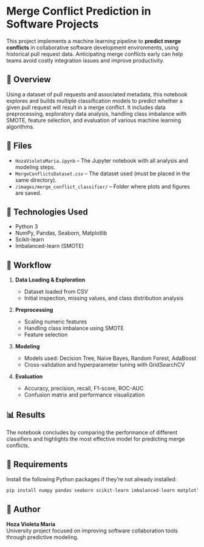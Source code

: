 # Merge Conflict Prediction in Software Projects

This project implements a machine learning pipeline to **predict merge conflicts** in collaborative software development environments, using historical pull request data. Anticipating merge conflicts early can help teams avoid costly integration issues and improve productivity.

## 📘 Overview

Using a dataset of pull requests and associated metadata, this notebook explores and builds multiple classification models to predict whether a given pull request will result in a merge conflict. It includes data preprocessing, exploratory data analysis, handling class imbalance with SMOTE, feature selection, and evaluation of various machine learning algorithms.

## 📂 Files

- `HozaVioletaMaria.ipynb` – The Jupyter notebook with all analysis and modeling steps.
- `MergeConflictsDataset.csv` – The dataset used (must be placed in the same directory).
- `/images/merge_conflict_classifier/` – Folder where plots and figures are saved.

## 🧰 Technologies Used

- Python 3
- NumPy, Pandas, Seaborn, Matplotlib
- Scikit-learn
- Imbalanced-learn (SMOTE)

## 🚀 Workflow

1. **Data Loading & Exploration**  
   - Dataset loaded from CSV  
   - Initial inspection, missing values, and class distribution analysis

2. **Preprocessing**  
   - Scaling numeric features  
   - Handling class imbalance using SMOTE  
   - Feature selection

3. **Modeling**  
   - Models used: Decision Tree, Naive Bayes, Random Forest, AdaBoost  
   - Cross-validation and hyperparameter tuning with GridSearchCV

4. **Evaluation**  
   - Accuracy, precision, recall, F1-score, ROC-AUC  
   - Confusion matrix and performance visualization

## 📊 Results

The notebook concludes by comparing the performance of different classifiers and highlights the most effective model for predicting merge conflicts.

## 🧪 Requirements

Install the following Python packages if they’re not already installed:

```bash
pip install numpy pandas seaborn scikit-learn imbalanced-learn matplotlib
```

## 📝 Author

**Hoza Violeta Maria**  
University project focused on improving software collaboration tools through predictive modeling.

